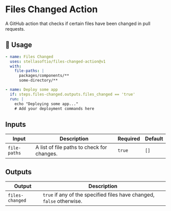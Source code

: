 # Files Changed Action

A GitHub action that checks if certain files have been changed in pull requests.

## 🚀 Usage

```yml
- name: Files Changed
  uses: stellasoftio/files-changed-action@v1
  with:
    file-paths: |
      packages/components/**
      some-directory/**

- name: Deploy some app
  if: steps.files-changed.outputs.files_changed == 'true'
  run: |
    echo "Deploying some app..."
    # Add your deployment commands here
```

## Inputs

| Input        | Description                                | Required | Default |
| ------------ | ------------------------------------------ | -------- | ------- |
| `file-paths` | A list of file paths to check for changes. | `true`   | `[]`    |

## Outputs

| Output          | Description                                                           |
| --------------- | --------------------------------------------------------------------- |
| `files-changed` | `true` if any of the specified files have changed, `false` otherwise. |
